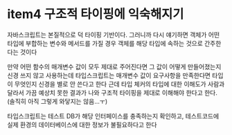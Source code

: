 # item4 구조적 타이핑에 익숙해지기

자바스크립트는 본질적으로 덕 타이핑 기반이다. 그러니까 다시 얘기하면 객체가 어떤 타입에 부합하는 변수와 메서드를 가질 경우 객체를 해당 타입에 속하는 것으로 간주한다는 것이다

만약 어떤 함수의 매개변수 값이 모두 제대로 주어진다면 그 값이 어떻게 만들어졌는지 신경 쓰지 않고 사용하는데 타입스크립트는 매개변수 값이 요구사항을 만족한다면 타입이 무엇인지 신경을 별로 안 쓴다고 한다 근데 타입 체커의 타입에 대한 이해도가 사람과 달라서 가끔 예상치 못한 결과가 나와 구조적 타이핑을 제대로 이해해야 한다고 한다. (솔직히 아직 그렇게 와닿지는 않음…ㅜ)

타입스크립트는 테스트 DB가 해당 인터페이스를 충족하는지 확인하고, 테스트코드에 실제 환경의 데이터베이스에 대한 정보가 불필요하다고 한다
